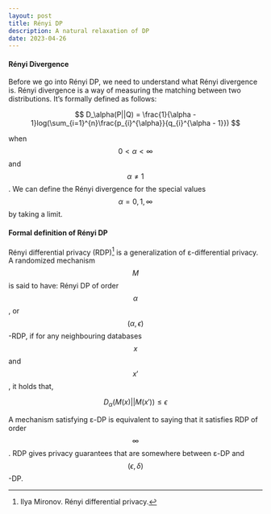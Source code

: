 ```yaml
---
layout: post
title: Rényi DP
description: A natural relaxation of DP
date: 2023-04-26
---
```


#### Rényi Divergence
Before we go into Rényi DP, we need to understand what Rényi divergence is. Rényi divergence is a way of measuring the matching between two distributions. It’s formally defined as follows:

$$
D_\alpha(P||Q) = \frac{1}{\alpha - 1}log(\sum_{i=1}^{n}\frac{p_{i}^{\alpha}}{q_{i}^{\alpha - 1}})
$$

when $$0< \alpha < \infty$$ and $$\alpha \neq 1$$. We can define the Rényi divergence for the special values $$\alpha = 0, 1, \infty$$ by taking a limit.

#### Formal definition of Rényi DP
Rényi differential privacy (RDP)[^1] is a generalization of ε-differential privacy. A randomized mechanism $$M$$ is said to have: Rényi DP of order $$\alpha$$, or $$(\alpha,\epsilon)$$-RDP, if for any neighbouring databases $$x$$ and $$x'$$, it holds that, 

$$
D_\alpha(M(x)||M(x')) \le \epsilon
$$

A mechanism satisfying ε-DP is equivalent to saying that it satisfies RDP of order $$\infty$$. RDP gives privacy guarantees that are somewhere between ε-DP and $$(\epsilon, \delta)$$ -DP.

[^1]: Ilya Mironov. Rényi differential privacy.
